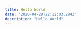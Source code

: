 ```yaml
---
title: Hello World
date: "2020-04-29T22:12:03.284Z"
description: "Hello World"
---
```

<!-- 
This is my first post on my new fake blog! How exciting!

I'm sure I'll write a lot more interesting things in the future.

Oh, and here's a great quote from this Wikipedia on -->
<!-- [salted duck eggs](https://en.wikipedia.org/wiki/Salted_duck_egg). -->

<!-- > A salted duck egg is a Chinese preserved food product made by soaking duck
> eggs in brine, or packing each egg in damp, salted charcoal. In Asian
> supermarkets, these eggs are sometimes sold covered in a thick layer of salted
> charcoal paste. The eggs may also be sold with the salted paste removed,
> wrapped in plastic, and vacuum packed. From the salt curing process, the
> salted duck eggs have a briny aroma, a gelatin-like egg white and a
> firm-textured, round yolk that is bright orange-red in color. -->

<!-- ![Chinese Salty Egg](./salty_egg.jpg) -->
